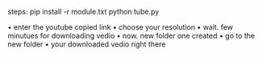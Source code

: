 steps:
    pip install -r module.txt
    python tube.py
    
• enter the youtube copied link
• choose your resolution
• wait. few minutues for downloading vedio
• now. new folder one created
• go to the new folder
• your downloaded vedio right there
